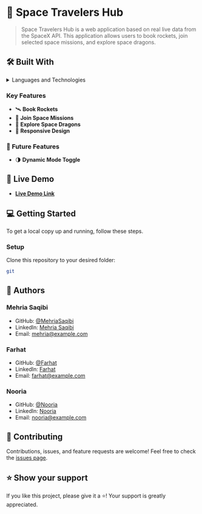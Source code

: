 <!-- PROJECT DESCRIPTION -->

# 🚀 Space Travelers Hub

> Space Travelers Hub is a web application based on real live data from the SpaceX API. This application allows users to book rockets, join selected space missions, and explore space dragons.

## 🛠 Built With <a name="built-with"></a>

<details>
  <summary>Languages and Technologies</summary>
  <ul>
    <li>React</li>
    <li>Redux</li>
    <li>React Bootstrap</li>
  </ul>
</details>

<!-- FEATURES -->

### Key Features <a name="key-features"></a>

- 🛰️ **Book Rockets**
- 🌌 **Join Space Missions**
- 🚀 **Explore Space Dragons**
- 📱 **Responsive Design**

<!-- FUTURE FEATURES -->

### 🌠 Future Features <a name="future-features"></a>

- 🌗 **Dynamic Mode Toggle**

<!-- LIVE DEMO -->

## 🚀 Live Demo <a name="live-demo"></a>

- [**Live Demo Link**](#)

<!-- GETTING STARTED -->

## 💻 Getting Started <a name="getting-started"></a>

To get a local copy up and running, follow these steps.

### Setup

Clone this repository to your desired folder:

```bash
git 

```

## 👥 Authors

### **Mehria Saqibi**

- GitHub: [@MehriaSaqibi](https://github.com/MehriaSaqibi)
- LinkedIn: [Mehria Saqibi](https://www.linkedin.com/in/mehria-saqibi/)
- Email: [mehria@example.com](mailto:mehria@example.com)

### **Farhat**

- GitHub: [@Farhat](https://github.com/Farhat)
- LinkedIn: [Farhat](https://www.linkedin.com/in/farhat/)
- Email: [farhat@example.com](mailto:farhat@example.com)

### **Nooria**

- GitHub: [@Nooria](https://github.com/Nooria)
- LinkedIn: [Nooria](https://www.linkedin.com/in/nooria/)
- Email: [nooria@example.com](mailto:nooria@example.com)

<!-- CONTRIBUTING -->

## 🤝 Contributing <a name="contributing"></a>

Contributions, issues, and feature requests are welcome! Feel free to check the [issues page](https://github.com/your-username/space-travelers-hub/issues).


<!-- SUPPORT -->

## ⭐️ Show your support <a name="support"></a>

If you like this project, please give it a ⭐️! Your support is greatly appreciated.


